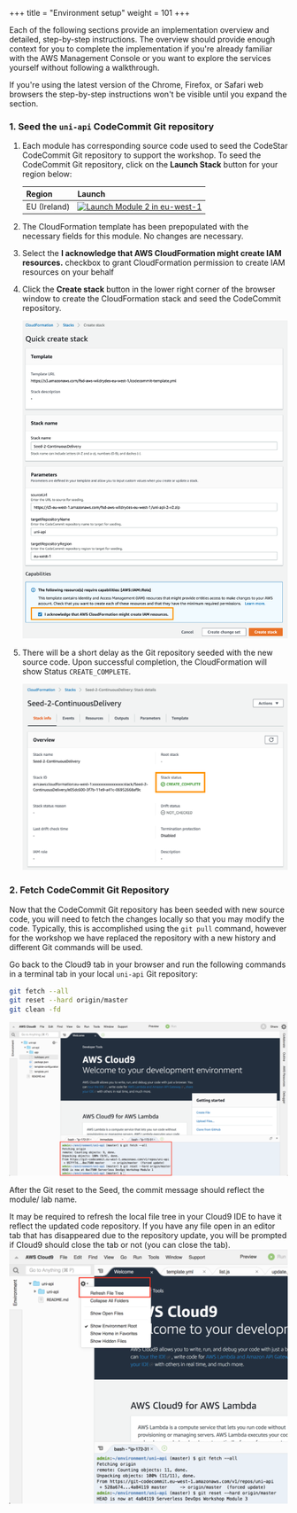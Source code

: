 +++
title = "Environment setup"
weight = 101
+++

Each of the following sections provide an implementation overview and detailed, step-by-step instructions. The overview should provide enough context for you to complete the implementation if you're already familiar with the AWS Management Console or you want to explore the services yourself without following a walkthrough.

If you're using the latest version of the Chrome, Firefox, or Safari web browsers the step-by-step instructions won't be visible until you expand the section.

### 1. Seed the `uni-api` CodeCommit Git repository

1. Each module has corresponding source code used to seed the CodeStar CodeCommit Git repository to support the workshop.  To seed the CodeCommit Git repository, click on the **Launch Stack** button for your region below:

    Region| Launch
    ------|-----
    EU (Ireland) | [![Launch Module 2 in eu-west-1](http://docs.aws.amazon.com/AWSCloudFormation/latest/UserGuide/images/cloudformation-launch-stack-button.png)](https://console.aws.amazon.com/cloudformation/home?region=eu-west-1#/stacks/create/review?stackName=Seed-2-ContinuousDelivery&templateURL=https://s3.amazonaws.com/fsd-aws-wildrydes-eu-west-1/codecommit-template.yml&param_sourceUrl=https://demo-dub.s3-eu-west-1.amazonaws.com/cdonaws/uni-api-2-v5.zip&param_targetRepositoryName=uni-api&param_targetRepositoryRegion=eu-west-1)

1. The CloudFormation template has been prepopulated with the necessary fields for this module. No changes are necessary.

1. Select the **I acknowledge that AWS CloudFormation might create IAM resources.** checkbox to grant CloudFormation permission to create IAM resources on your behalf

1. Click the **Create stack** button in the lower right corner of the browser window to create the CloudFormation stack and seed the CodeCommit repository.

    ![Seed Repository CloudFormation Stack Review](images/seed-repository-1.png)

1. There will be a short delay as the Git repository seeded with the new source code.  Upon successful completion, the CloudFormation will show Status ``CREATE_COMPLETE``.

    ![CloudFormation Stack Creation Complete](images/seed-repository-2.png)

### 2. Fetch CodeCommit Git Repository

Now that the CodeCommit Git repository has been seeded with new source code, you will need to fetch the changes locally so that you may modify the code.  Typically, this is accomplished using the `git pull` command, however for the workshop we have replaced the repository with a new history and different Git commands will be used.

Go back to the Cloud9 tab in your browser and run the following commands in a terminal tab in your local `uni-api` Git repository:

```bash
git fetch --all
git reset --hard origin/master
git clean -fd
```

![Fetch updates in Cloud9](images/fetch-in-cloud9.png)

After the Git reset to the Seed, the commit message should reflect the module/ lab name.

It may be required to refresh the local file tree in your Cloud9 IDE to have it reflect the updated code repository. If you have any file open in an editor tab that has disappeared due to the repository update, you will be prompted if Cloud9 should close the tab or not (you can close the tab).
![Cloud9 refresh file tree](images/cloud9.refresh-file-tree.png)
